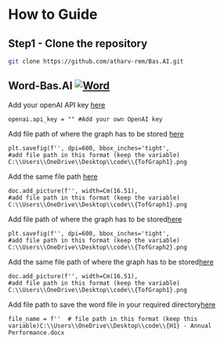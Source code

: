 # How to Guide
## Step1 - Clone the repository
```bash
git clone https://github.com/atharv-rem/Bas.AI.git
```
## Word-Bas.AI [![Word](https://img.shields.io/badge/Word-2B579A?style=for-the-badge&logo=microsoft-word&logoColor=white)](https://your-link-here)
Add your openAI API key [here](https://github.com/atharv-rem/Bas.AI/blob/7274ac588e537616122b36a0247a4eb836d3c7ff/Word.py#L22-L22)
``` 
openai.api_key = "" #Add your own OpenAI key
```

Add file path of where the graph has to be stored [here](https://github.com/atharv-rem/Bas.AI/blob/7274ac588e537616122b36a0247a4eb836d3c7ff/Word.py#L304)
```
plt.savefig(f'', dpi=600, bbox_inches='tight',
#add file path in this format (keep the variable) C:\\Users\\OneDrive\\Desktop\\code\\{TofGraph1}.png
```
Add the same file path [here](https://github.com/atharv-rem/Bas.AI/blob/7274ac588e537616122b36a0247a4eb836d3c7ff/Word.py#L307)
```
doc.add_picture(f'', width=Cm(16.51),
#add file path in this format (keep the variable) C:\\Users\\OneDrive\\Desktop\\code\\{TofGraph1}.png
```
Add file path of where the graph has to be stored[here](https://github.com/atharv-rem/Bas.AI/blob/7274ac588e537616122b36a0247a4eb836d3c7ff/Word.py#L539)
```
plt.savefig(f'', dpi=600, bbox_inches='tight',
#add file path in this format (keep the variable) C:\\Users\\OneDrive\\Desktop\\code\\{TofGraph2}.png
```
Add the same file path of where the graph has to be stored[here](https://github.com/atharv-rem/Bas.AI/blob/7274ac588e537616122b36a0247a4eb836d3c7ff/Word.py#L542)
```
doc.add_picture(f'', width=Cm(16.51),
#add file path in this format (keep the variable) C:\\Users\\OneDrive\\Desktop\\code\\{TofGraph1}.png
```
Add file path to save the word file in your required directory[here](https://github.com/atharv-rem/Bas.AI/blob/7274ac588e537616122b36a0247a4eb836d3c7ff/Word.py#L628)
```
file_name = f''  # file path in this format (keep this variable)C:\\Users\\OneDrive\\Desktop\\code\\{H1} - Annual Performance.docx
```
